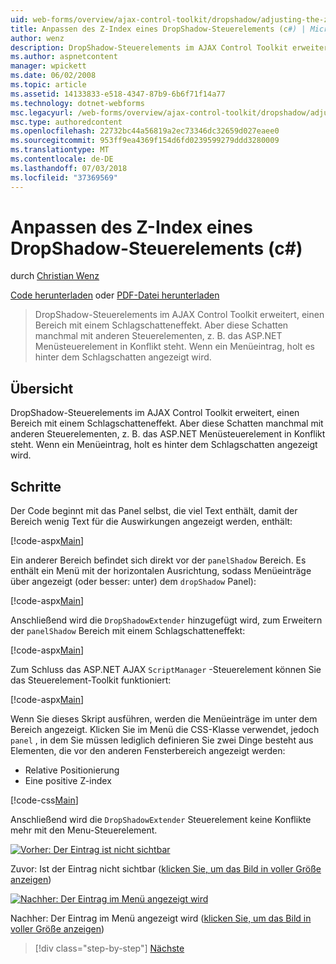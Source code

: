 ```yaml
---
uid: web-forms/overview/ajax-control-toolkit/dropshadow/adjusting-the-z-index-of-a-dropshadow-cs
title: Anpassen des Z-Index eines DropShadow-Steuerelements (c#) | Microsoft-Dokumentation
author: wenz
description: DropShadow-Steuerelements im AJAX Control Toolkit erweitert, einen Bereich mit einem Schlagschatteneffekt. Aber diese Schatten manchmal mit anderen Steuerelementen, für die Insta steht in Konflikt...
ms.author: aspnetcontent
manager: wpickett
ms.date: 06/02/2008
ms.topic: article
ms.assetid: 14133833-e518-4347-87b9-6b6f71f14a77
ms.technology: dotnet-webforms
msc.legacyurl: /web-forms/overview/ajax-control-toolkit/dropshadow/adjusting-the-z-index-of-a-dropshadow-cs
msc.type: authoredcontent
ms.openlocfilehash: 22732bc44a56819a2ec73346dc32659d027eaee0
ms.sourcegitcommit: 953ff9ea4369f154d6fd0239599279ddd3280009
ms.translationtype: MT
ms.contentlocale: de-DE
ms.lasthandoff: 07/03/2018
ms.locfileid: "37369569"
---
```

<a name="adjusting-the-z-index-of-a-dropshadow-c"></a>Anpassen des Z-Index eines DropShadow-Steuerelements (c#)
====================
durch [Christian Wenz](https://github.com/wenz)

[Code herunterladen](http://download.microsoft.com/download/5/1/6/51652a81-500b-4f6b-88d3-617103e7941e/DropShadow1.cs.zip) oder [PDF-Datei herunterladen](http://download.microsoft.com/download/b/6/a/b6ae89ee-df69-4c87-9bfb-ad1eb2b23373/dropshadow1CS.pdf)

> DropShadow-Steuerelements im AJAX Control Toolkit erweitert, einen Bereich mit einem Schlagschatteneffekt. Aber diese Schatten manchmal mit anderen Steuerelementen, z. B. das ASP.NET Menüsteuerelement in Konflikt steht. Wenn ein Menüeintrag, holt es hinter dem Schlagschatten angezeigt wird.


## <a name="overview"></a>Übersicht

DropShadow-Steuerelements im AJAX Control Toolkit erweitert, einen Bereich mit einem Schlagschatteneffekt. Aber diese Schatten manchmal mit anderen Steuerelementen, z. B. das ASP.NET Menüsteuerelement in Konflikt steht. Wenn ein Menüeintrag, holt es hinter dem Schlagschatten angezeigt wird.

## <a name="steps"></a>Schritte

Der Code beginnt mit das Panel selbst, die viel Text enthält, damit der Bereich wenig Text für die Auswirkungen angezeigt werden, enthält:

[!code-aspx[Main](adjusting-the-z-index-of-a-dropshadow-cs/samples/sample1.aspx)]

Ein anderer Bereich befindet sich direkt vor der `panelShadow` Bereich. Es enthält ein Menü mit der horizontalen Ausrichtung, sodass Menüeinträge über angezeigt (oder besser: unter) dem `dropShadow` Panel):

[!code-aspx[Main](adjusting-the-z-index-of-a-dropshadow-cs/samples/sample2.aspx)]

Anschließend wird die `DropShadowExtender` hinzugefügt wird, zum Erweitern der `panelShadow` Bereich mit einem Schlagschatteneffekt:

[!code-aspx[Main](adjusting-the-z-index-of-a-dropshadow-cs/samples/sample3.aspx)]

Zum Schluss das ASP.NET AJAX `ScriptManager` -Steuerelement können Sie das Steuerelement-Toolkit funktioniert:

[!code-aspx[Main](adjusting-the-z-index-of-a-dropshadow-cs/samples/sample4.aspx)]

Wenn Sie dieses Skript ausführen, werden die Menüeinträge im unter dem Bereich angezeigt. Klicken Sie im Menü die CSS-Klasse verwendet, jedoch `panel` , in dem Sie müssen lediglich definieren Sie zwei Dinge besteht aus Elementen, die vor den anderen Fensterbereich angezeigt werden:

- Relative Positionierung
- Eine positive Z-index

[!code-css[Main](adjusting-the-z-index-of-a-dropshadow-cs/samples/sample5.css)]

Anschließend wird die `DropShadowExtender` Steuerelement keine Konflikte mehr mit den Menu-Steuerelement.


[![Vorher: Der Eintrag ist nicht sichtbar](adjusting-the-z-index-of-a-dropshadow-cs/_static/image2.png)](adjusting-the-z-index-of-a-dropshadow-cs/_static/image1.png)

Zuvor: Ist der Eintrag nicht sichtbar ([klicken Sie, um das Bild in voller Größe anzeigen](adjusting-the-z-index-of-a-dropshadow-cs/_static/image3.png))


[![Nachher: Der Eintrag im Menü angezeigt wird](adjusting-the-z-index-of-a-dropshadow-cs/_static/image5.png)](adjusting-the-z-index-of-a-dropshadow-cs/_static/image4.png)

Nachher: Der Eintrag im Menü angezeigt wird ([klicken Sie, um das Bild in voller Größe anzeigen](adjusting-the-z-index-of-a-dropshadow-cs/_static/image6.png))

> [!div class="step-by-step"]
> [Nächste](manipulating-dropshadow-properties-from-client-code-cs.md)
